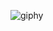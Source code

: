 ![giphy](https://user-images.githubusercontent.com/43087814/159652520-350abbbf-9cc4-4317-baf4-3340db5cb4af.gif)
